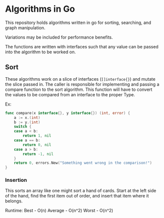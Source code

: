 # Algorithms in Go

This repository holds algorithms written in go for sorting, searching, and graph
manipulation.  

Variations may be included for performance benefits.  

The functions are written with interfaces such that any value can be passed into
the algorithm to be worked on. 

## Sort

These algorithms work on a slice of interfaces (`[]interface{}`) and mutate the
slice passed in. The caller is responsible for implementing and passing a 
compare function to the sort algorithm. This function will have to convert the
values to be compared from an interface to the proper Type.

Ex:
```go
func compare(x interface{}, y interface{}) (int, error) {
	a := x.(int)
	b := y.(int)
	switch {
	case a < b:
		return 1, nil
	case a == b:
		return 0, nil
	case a > b:
		return -1, nil
	}
	return 0, errors.New("Something went wrong in the comparison!")
}
```

### Insertion
This sorts an array like one might sort a hand of cards.  Start at the left side
of the hand, find the first item out of order, and insert that item where it 
belongs.

Runtime:
Best - O(n)
Average - O(n^2)
Worst - O(n^2)
